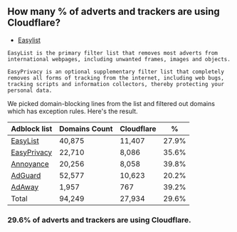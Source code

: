 ## How many % of adverts and trackers are using Cloudflare?


- [Easylist](https://web.archive.org/web/20210516110248/https://easylist.to/)
```
EasyList is the primary filter list that removes most adverts from international webpages, including unwanted frames, images and objects.

EasyPrivacy is an optional supplementary filter list that completely removes all forms of tracking from the internet, including web bugs, tracking scripts and information collectors, thereby protecting your personal data.
```


We picked domain-blocking lines from the list and filtered out domains which has exception rules.
Here's the result.


| Adblock list | Domains Count | Cloudflare | % |
| --- | --- | --- | --- |
| [EasyList](https://easylist.to/easylist/easylist.txt) | 40,875 | 11,407 | 27.9% |
| [EasyPrivacy](https://easylist.to/easylist/easyprivacy.txt) | 22,710 | 8,086 | 35.6% |
| [Annoyance](https://secure.fanboy.co.nz/fanboy-annoyance.txt) | 20,256 | 8,058 | 39.8% |
| [AdGuard](https://adguardteam.github.io/AdGuardSDNSFilter/Filters/filter.txt) | 52,577 | 10,623 | 20.2% |
| [AdAway](https://raw.githubusercontent.com/AdAway/adaway.github.io/master/hosts.txt) | 1,957 | 767 | 39.2% |
| Total | 94,249 | 27,934 | 29.6% |


### 29.6% of adverts and trackers are using Cloudflare.